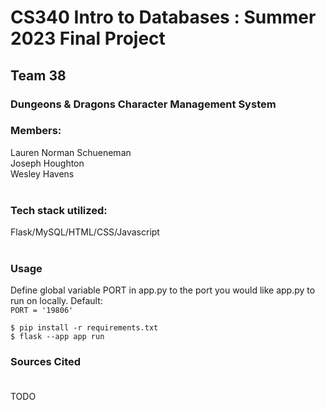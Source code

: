# CS340 Intro to Databases : Summer 2023 Final Project
## Team 38
### Dungeons & Dragons Character Management System

### Members:<br>
Lauren Norman Schueneman<br>
Joseph Houghton<br>
Wesley Havens<br><br>

### Tech stack utilized:<br>
Flask/MySQL/HTML/CSS/Javascript<br><br>

### Usage<br>

Define global variable PORT in app.py to the port you would like app.py to run on locally.
Default:<br>
`
PORT = '19806'
`

```
$ pip install -r requirements.txt
$ flask --app app run
```

### Sources Cited<br><br>
TODO
